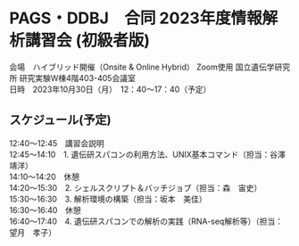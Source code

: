 # PAGS・DDBJ　合同 2023年度情報解析講習会 (初級者版)

会場　ハイブリッド開催（Onsite & Online Hybrid） Zoom使用 国立遺伝学研究所 研究実験W棟4階403-405会議室<br>
日時　2023年10月30日（月）　12：40～17：40（予定）

## スケジュール(予定)
12:40～12:45　講習会説明<br>
12:45～14:10　1. 遺伝研スパコンの利用方法、UNIX基本コマンド（担当：谷澤　靖洋）<br>
14:10～14:20　休憩<br>
14:20～15:30　2. シェルスクリプト＆バッチジョブ（担当：森　宙史）<br>
15:30～16:30　3. 解析環境の構築（担当：坂本　美佳）<br>
16:30～16:40　休憩<br>
16:40～17:40　4. 遺伝研スパコンでの解析の実践（RNA-seq解析等）（担当：望月　孝子）<br>
